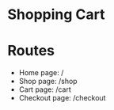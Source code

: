 # Shopping Cart

# Routes
- Home page: /
- Shop page: /shop
- Cart page: /cart
- Checkout page: /checkout